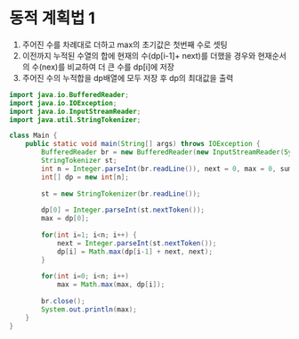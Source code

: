 # 동적 계획법 1
1. 주어진 수를 차례대로 더하고 max의 초기값은 첫번째 수로 셋팅
2. 이전까지 누적된 수열의 합에 현재의 수(dp[i-1]+ next)를 더했을 경우와 현재순서의 수(nex)를 비교하여 더 큰 수를 dp[i]에 저장
3. 주어진 수의 누적합을 dp배열에 모두 저장 후 dp의 최대값을 출력


```java
import java.io.BufferedReader;
import java.io.IOException;
import java.io.InputStreamReader;
import java.util.StringTokenizer;

class Main {
	public static void main(String[] args) throws IOException {
		BufferedReader br = new BufferedReader(new InputStreamReader(System.in));
		StringTokenizer st;
		int n = Integer.parseInt(br.readLine()), next = 0, max = 0, sum = 0;
		int[] dp = new int[n];
		
		st = new StringTokenizer(br.readLine());
		
		dp[0] = Integer.parseInt(st.nextToken());
		max = dp[0];
		
		for(int i=1; i<n; i++) {
			next = Integer.parseInt(st.nextToken());
			dp[i] = Math.max(dp[i-1] + next, next);
		}
		
		for(int i=0; i<n; i++)
			max = Math.max(max, dp[i]);
		
		br.close();
		System.out.println(max);
	}
}
```
